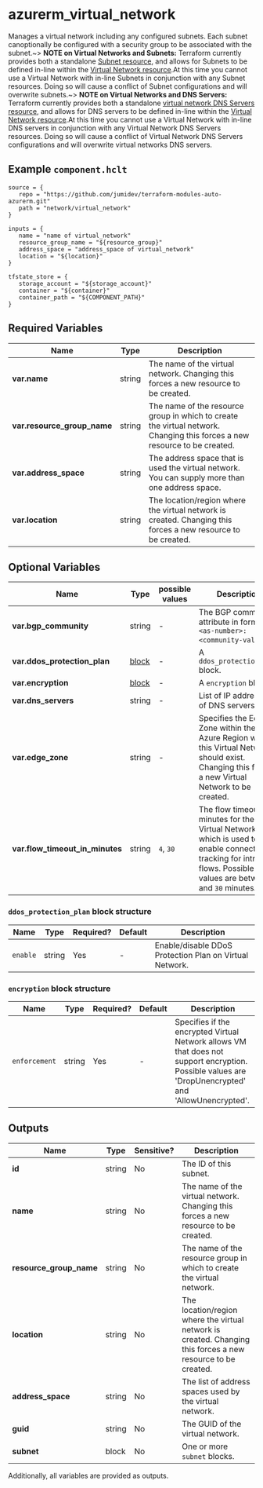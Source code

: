 # azurerm_virtual_network

Manages a virtual network including any configured subnets. Each subnet canoptionally be configured with a security group to be associated with the subnet.~> **NOTE on Virtual Networks and Subnets:** Terraform currently provides both a standalone [Subnet resource](subnet.html), and allows for Subnets to be defined in-line within the [Virtual Network resource](virtual_network.html).At this time you cannot use a Virtual Network with in-line Subnets in conjunction with any Subnet resources. Doing so will cause a conflict of Subnet configurations and will overwrite subnets.~> **NOTE on Virtual Networks and DNS Servers:** Terraform currently provides both a standalone [virtual network DNS Servers resource](virtual_network_dns_servers.html), and allows for DNS servers to be defined in-line within the [Virtual Network resource](virtual_network.html).At this time you cannot use a Virtual Network with in-line DNS servers in conjunction with any Virtual Network DNS Servers resources. Doing so will cause a conflict of Virtual Network DNS Servers configurations and will overwrite virtual networks DNS servers.

## Example `component.hclt`

```hcl
source = {
   repo = "https://github.com/jumidev/terraform-modules-auto-azurerm.git" 
   path = "network/virtual_network" 
}

inputs = {
   name = "name of virtual_network" 
   resource_group_name = "${resource_group}" 
   address_space = "address_space of virtual_network" 
   location = "${location}" 
}

tfstate_store = {
   storage_account = "${storage_account}" 
   container = "${container}" 
   container_path = "${COMPONENT_PATH}" 
}

```

## Required Variables

| Name | Type |  Description |
| ---- | --------- |  ----------- |
| **var.name** | string |  The name of the virtual network. Changing this forces a new resource to be created. | 
| **var.resource_group_name** | string |  The name of the resource group in which to create the virtual network. Changing this forces a new resource to be created. | 
| **var.address_space** | string |  The address space that is used the virtual network. You can supply more than one address space. | 
| **var.location** | string |  The location/region where the virtual network is created. Changing this forces a new resource to be created. | 

## Optional Variables

| Name | Type |  possible values |  Description |
| ---- | --------- |  ----------- | ----------- |
| **var.bgp_community** | string |  -  |  The BGP community attribute in format `<as-number>:<community-value>`. | 
| **var.ddos_protection_plan** | [block](#ddos_protection_plan-block-structure) |  -  |  A `ddos_protection_plan` block. | 
| **var.encryption** | [block](#encryption-block-structure) |  -  |  A `encryption` block. | 
| **var.dns_servers** | string |  -  |  List of IP addresses of DNS servers | 
| **var.edge_zone** | string |  -  |  Specifies the Edge Zone within the Azure Region where this Virtual Network should exist. Changing this forces a new Virtual Network to be created. | 
| **var.flow_timeout_in_minutes** | string |  `4`, `30`  |  The flow timeout in minutes for the Virtual Network, which is used to enable connection tracking for intra-VM flows. Possible values are between `4` and `30` minutes. | 

### `ddos_protection_plan` block structure

| Name | Type | Required? | Default | Description |
| ---- | ---- | --------- | ------- | ----------- |
| `enable` | string | Yes | - | Enable/disable DDoS Protection Plan on Virtual Network. |

### `encryption` block structure

| Name | Type | Required? | Default | Description |
| ---- | ---- | --------- | ------- | ----------- |
| `enforcement` | string | Yes | - | Specifies if the encrypted Virtual Network allows VM that does not support encryption. Possible values are 'DropUnencrypted' and 'AllowUnencrypted'. |



## Outputs

| Name | Type | Sensitive? | Description |
| ---- | ---- | --------- | --------- |
| **id** | string | No  | The ID of this subnet. | 
| **name** | string | No  | The name of the virtual network. Changing this forces a new resource to be created. | 
| **resource_group_name** | string | No  | The name of the resource group in which to create the virtual network. | 
| **location** | string | No  | The location/region where the virtual network is created. Changing this forces a new resource to be created. | 
| **address_space** | string | No  | The list of address spaces used by the virtual network. | 
| **guid** | string | No  | The GUID of the virtual network. | 
| **subnet** | block | No  | One or more `subnet` blocks. | 

Additionally, all variables are provided as outputs.
